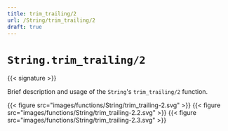 ```yaml
---
title: trim_trailing/2
url: /String/trim_trailing/2
draft: true
---
```


# `String.trim_trailing/2`

{{< signature >}}

Brief description and usage of the `String`'s `trim_trailing/2` function.

{{< figure src="images/functions/String/trim_trailing-2.svg" >}}
{{< figure src="images/functions/String/trim_trailing-2.2.svg" >}}
{{< figure src="images/functions/String/trim_trailing-2.3.svg" >}}
